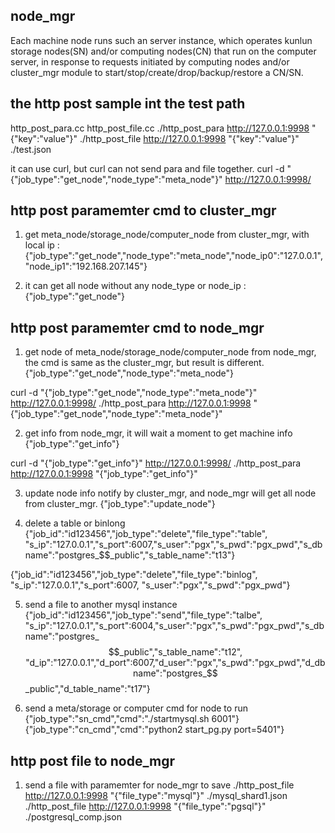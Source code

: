 ## node_mgr

Each machine node runs such an server instance, which operates kunlun storage nodes(SN) and/or computing nodes(CN) that run on the computer server, in response to requests initiated by computing nodes and/or cluster_mgr module to start/stop/create/drop/backup/restore a CN/SN. 


## the http post sample int the test path

http_post_para.cc
http_post_file.cc
./http_post_para http://127.0.0.1:9998 "{\"key\":\"value\"}"
./http_post_file http://127.0.0.1:9998 "{\"key\":\"value\"}" ./test.json

it can use curl, but curl can not send para and file together.
curl -d "{\"job_type\":\"get_node\",\"node_type\":\"meta_node\"}" http://127.0.0.1:9998/


## http post paramemter cmd to cluster_mgr

1. get meta_node/storage_node/computer_node from cluster_mgr, with local ip :
{"job_type":"get_node","node_type":"meta_node","node_ip0":"127.0.0.1","node_ip1":"192.168.207.145"}

2. it can get all node without any node_type or node_ip :
{"job_type":"get_node"}


## http post paramemter cmd to node_mgr

1. get node of meta_node/storage_node/computer_node from node_mgr, the cmd is same as the cluster_mgr, but result is different.
{"job_type":"get_node","node_type":"meta_node"}

curl -d "{\"job_type\":\"get_node\",\"node_type\":\"meta_node\"}" http://127.0.0.1:9998/
./http_post_para http://127.0.0.1:9998 "{\"job_type\":\"get_node\",\"node_type\":\"meta_node\"}"

2. get info from node_mgr, it will wait a moment to get machine info
{"job_type":"get_info"}

curl -d "{\"job_type\":\"get_info\"}" http://127.0.0.1:9998/
./http_post_para http://127.0.0.1:9998 "{\"job_type\":\"get_info\"}"

3. update node info notify by cluster_mgr, and node_mgr will get all node from cluster_mgr.
{"job_type":"update_node"}

4. delete a table or binlong
{"job_id":"id123456","job_type":"delete","file_type":"table",
"s_ip":"127.0.0.1","s_port":6007,"s_user":"pgx","s_pwd":"pgx_pwd","s_dbname":"postgres_$$_public","s_table_name":"t13"}

{"job_id":"id123456","job_type":"delete","file_type":"binlog",
"s_ip":"127.0.0.1","s_port":6007, "s_user":"pgx","s_pwd":"pgx_pwd"}

5. send a file to another mysql instance
{"job_id":"id123456","job_type":"send","file_type":"talbe",
"s_ip":"127.0.0.1","s_port":6004,"s_user":"pgx","s_pwd":"pgx_pwd","s_dbname":"postgres_$$_public","s_table_name":"t12",
"d_ip":"127.0.0.1","d_port":6007,"d_user":"pgx","s_pwd":"pgx_pwd","d_dbname":"postgres_$$_public","d_table_name":"t17"}

6. send a meta/storage or computer cmd for node to run
{"job_type":"sn_cmd","cmd":"./startmysql.sh 6001"}
{"job_type":"cn_cmd","cmd":"python2 start_pg.py port=5401"}


## http post file to node_mgr

1. send a file with paramemter for node_mgr to save
./http_post_file http://127.0.0.1:9998 "{\"file_type\":\"mysql\"}" ./mysql_shard1.json
./http_post_file http://127.0.0.1:9998 "{\"file_type\":\"pgsql\"}" ./postgresql_comp.json



